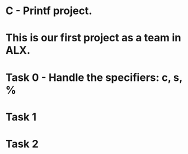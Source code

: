 # C - Printf project.

# This is our first project as a team in ALX.
# Task 0 - Handle the specifiers: c, s, %
# Task 1
# Task 2

